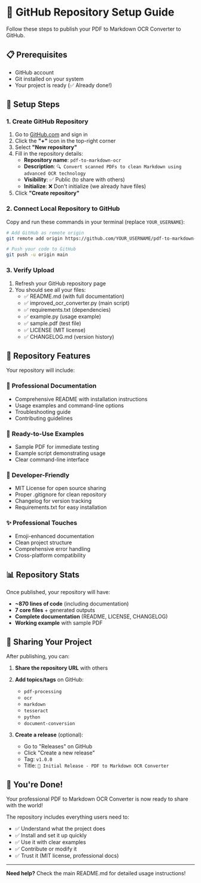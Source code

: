 # 🚀 GitHub Repository Setup Guide

Follow these steps to publish your PDF to Markdown OCR Converter to GitHub.

## 📋 Prerequisites

- GitHub account
- Git installed on your system
- Your project is ready (✅ Already done!)

## 🔧 Setup Steps

### 1. Create GitHub Repository

1. Go to [GitHub.com](https://github.com) and sign in
2. Click the **"+"** icon in the top-right corner
3. Select **"New repository"**
4. Fill in the repository details:
   - **Repository name**: `pdf-to-markdown-ocr`
   - **Description**: `🔍 Convert scanned PDFs to clean Markdown using advanced OCR technology`
   - **Visibility**: ✅ Public (to share with others)
   - **Initialize**: ❌ Don't initialize (we already have files)
5. Click **"Create repository"**

### 2. Connect Local Repository to GitHub

Copy and run these commands in your terminal (replace `YOUR_USERNAME`):

```bash
# Add GitHub as remote origin
git remote add origin https://github.com/YOUR_USERNAME/pdf-to-markdown-ocr.git

# Push your code to GitHub
git push -u origin main
```

### 3. Verify Upload

1. Refresh your GitHub repository page
2. You should see all your files:
   - ✅ README.md (with full documentation)
   - ✅ improved_ocr_converter.py (main script)
   - ✅ requirements.txt (dependencies)
   - ✅ example.py (usage example)
   - ✅ sample.pdf (test file)
   - ✅ LICENSE (MIT license)
   - ✅ CHANGELOG.md (version history)

## 🎯 Repository Features

Your repository will include:

### 📖 **Professional Documentation**
- Comprehensive README with installation instructions
- Usage examples and command-line options
- Troubleshooting guide
- Contributing guidelines

### 🧪 **Ready-to-Use Examples**
- Sample PDF for immediate testing
- Example script demonstrating usage
- Clear command-line interface

### 🔧 **Developer-Friendly**
- MIT License for open source sharing
- Proper .gitignore for clean repository
- Changelog for version tracking
- Requirements.txt for easy installation

### ✨ **Professional Touches**
- Emoji-enhanced documentation
- Clean project structure
- Comprehensive error handling
- Cross-platform compatibility

## 📊 Repository Stats

Once published, your repository will have:
- **~870 lines of code** (including documentation)
- **7 core files** + generated outputs
- **Complete documentation** (README, LICENSE, CHANGELOG)
- **Working example** with sample PDF

## 🌟 Sharing Your Project

After publishing, you can:

1. **Share the repository URL** with others
2. **Add topics/tags** on GitHub:
   - `pdf-processing`
   - `ocr`
   - `markdown`
   - `tesseract`
   - `python`
   - `document-conversion`

3. **Create a release** (optional):
   - Go to "Releases" on GitHub
   - Click "Create a new release"
   - Tag: `v1.0.0`
   - Title: `🎉 Initial Release - PDF to Markdown OCR Converter`

## 🎉 You're Done!

Your professional PDF to Markdown OCR Converter is now ready to share with the world! 

The repository includes everything users need to:
- ✅ Understand what the project does
- ✅ Install and set it up quickly  
- ✅ Use it with clear examples
- ✅ Contribute or modify it
- ✅ Trust it (MIT license, professional docs)

---

**Need help?** Check the main README.md for detailed usage instructions!
